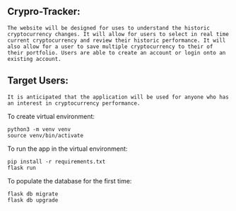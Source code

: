 ## Crypro-Tracker: ##
```Goals
The website will be designed for uses to understand the historic cryptocurrency changes. It will allow for users to select in real time current cryptocurrency and review their historic performance. It will also allow for a user to save multiple cryptocurrency to their of their portfolio. Users are able to create an account or login onto an existing account.
```

## Target Users: ##
```
It is anticipated that the application will be used for anyone who has an interest in cryptocurrency performance.
```









To create virtual environment:
```
python3 -m venv venv
source venv/bin/activate
```

To run the app in the virtual environment:
```
pip install -r requirements.txt
flask run
```

To populate the database for the first time:
```
flask db migrate
flask db upgrade
```